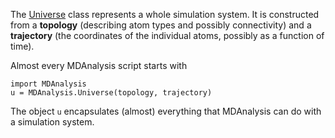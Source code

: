 The [Universe](http://mdanalysis.googlecode.com/git/package/doc/html/documentation_pages/core/AtomGroup.html#MDAnalysis.core.AtomGroup.Universe) class represents a whole simulation system. It is constructed from a **topology** (describing atom types and possibly connectivity) and a **trajectory** (the coordinates of the individual atoms, possibly as a function of time).

Almost every MDAnalysis script starts with
```
import MDAnalysis
u = MDAnalysis.Universe(topology, trajectory)
```

The object `u` encapsulates (almost) everything that MDAnalysis can do with a simulation system.